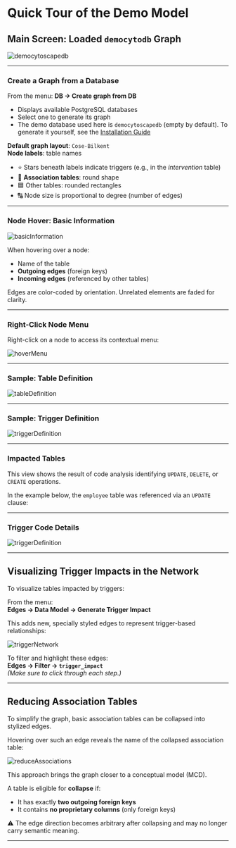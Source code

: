 # Quick Tour of the Demo Model

## Main Screen: Loaded `democytodb` Graph

![democytoscapedb](./img/democytoscapedb.png)

---

### Create a Graph from a Database

From the menu: **DB → Create graph from DB**

- Displays available PostgreSQL databases
- Select one to generate its graph  
- The demo database used here is `democytoscapedb` (empty by default). To generate it yourself, see the [Installation Guide](./install.md)

**Default graph layout**: `Cose-Bilkent`  
**Node labels**: table names  
- ⭐ Stars beneath labels indicate triggers (e.g., in the *intervention* table)  
- 🔵 **Association tables**: round shape  
- 🟦 Other tables: rounded rectangles  
- 🔠 Node size is proportional to degree (number of edges)

---

### Node Hover: Basic Information

![basicInformation](./img/basicInformations.png)

When hovering over a node:
- Name of the table
- **Outgoing edges** (foreign keys)
- **Incoming edges** (referenced by other tables)

Edges are color-coded by orientation. Unrelated elements are faded for clarity.

---

### Right-Click Node Menu

Right-click on a node to access its contextual menu:

![hoverMenu](./img/hoverMenu.png)

---

### Sample: Table Definition

![tableDefinition](./img/table-intervention.png)

---

### Sample: Trigger Definition

![triggerDefinition](./img/trigger-intervention.png)

---

### Impacted Tables

This view shows the result of code analysis identifying `UPDATE`, `DELETE`, or `CREATE` operations.

In the example below, the `employee` table was referenced via an `UPDATE` clause:

---

### Trigger Code Details

![triggerDefinition](./img/function-intervention-code.png)

---

## Visualizing Trigger Impacts in the Network

To visualize tables impacted by triggers:

From the menu:  
**Edges → Data Model → Generate Trigger Impact**

This adds new, specially styled edges to represent trigger-based relationships:

![triggerNetwork](./img/triggerNetwork.png)

To filter and highlight these edges:  
**Edges → Filter → `trigger_impact`**  
*(Make sure to click through each step.)*

---

## Reducing Association Tables

To simplify the graph, basic association tables can be collapsed into stylized edges.

Hovering over such an edge reveals the name of the collapsed association table:

![reduceAssociations](./img/collapseAssociations.png)

This approach brings the graph closer to a conceptual model (MCD).

A table is eligible for **collapse** if:
- It has exactly **two outgoing foreign keys**
- It contains **no proprietary columns** (only foreign keys)

⚠️ The edge direction becomes arbitrary after collapsing and may no longer carry semantic meaning.

---
